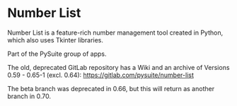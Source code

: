 # Number List

Number List is a feature-rich number management tool created in Python, which also uses Tkinter libraries.

Part of the PySuite group of apps.

The old, deprecated GitLab repository has a Wiki and an archive of Versions 0.59 - 0.65-1 (excl. 0.64):
https://gitlab.com/pysuite/number-list

The beta branch was deprecated in 0.66, but this will return as another branch in 0.70.
